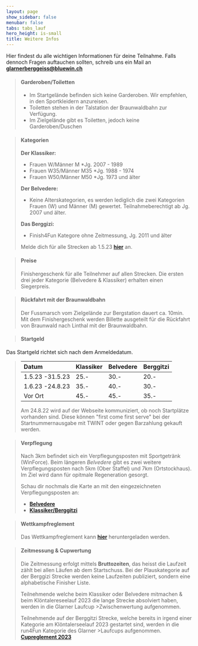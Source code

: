 ```yaml
---
layout: page
show_sidebar: false
menubar: false
tabs: tabs_lauf
hero_height: is-small
title: Weitere Infos
---
```


Hier findest du alle wichtigen Informationen für deine Teilnahme. Falls dennoch Fragen auftauchen sollten, schreib uns ein Mail an **[glarnerberggeiss@bluewin.ch](mailto:glarnerberggeiss@bluewin.ch)**

> #### Garderoben/Toiletten
>
> - Im Startgelände befinden sich keine Garderoben. Wir empfehlen, in den Sportkleidern anzureisen.
> - Toiletten stehen in der Talstation der Braunwaldbahn zur Verfügung.
> - Im Zielgelände gibt es Toiletten, jedoch keine Garderoben/Duschen
> 

> #### Kategorien
> **Der Klassiker:**
> -	Frauen W/Männer M             *Jg. 2007 - 1989
> -	Frauen W35/Männer M35         *Jg. 1988 - 1974
> -	Frauen W50/Männer M50         *Jg. 1973 und älter
> 
> **Der Belvedere:**
> - Keine Alterskategorien, es werden lediglich die zwei Kategorien Frauen (W) und Männer (M) gewertet. Teilnahmeberechtigt ab Jg. 2007 und älter.
>
>**Das Berggizi:**
>- Finish4Fun Kategore ohne Zeitmessung, Jg. 2011 und älter
>
> Melde dich für alle Strecken ab 1.5.23 **[hier](https://my.raceresult.com/216668/)** an. 



> #### Preise
> Finishergeschenk für alle Teilnehmer auf allen Strecken.
> Die ersten drei jeder Kategorie (Belvedere & Klassiker) erhalten einen Siegerpreis.

> #### Rückfahrt mit der Braunwaldbahn
> Der Fussmarsch vom Zielgelände zur Bergstation dauert ca. 10min.
> Mit dem Finishergeschenk werden Billette ausgeteilt für die Rückfahrt von Braunwald nach Linthal mit der Braunwaldbahn.

> #### Startgeld
Das Startgeld richtet sich nach dem Anmeldedatum.
>
> | Datum    	 | Klassiker | Belvedere | Berggitzi |
> | :---        	 |    :----  |       :---| :---|
> | 1.5.23 -31.5.23 	 		 | 25.-	 	 | 30.-	     | 20.-	     |
> | 1.6.23 -24.8.23 | 35.-      | 40.-      | 30.-	     |
> | Vor Ort          | 45.-      | 45.-      | 35.-
>
> Am 24.8.22 wird auf der Webseite kommuniziert, ob noch Startplätze vorhanden sind. Diese können "first come first serve" bei der Startnummernausgabe mit TWINT oder gegen Barzahlung gekauft werden. 

> #### Verpflegung
> Nach 3km befindet sich ein Verpflegungsposten mit Sportgetränk (WinForce). Beim längeren *Belvedere* gibt es zwei weitere Verpflegungsposten nach 5km (Ober Staffel) und 7km (Ortstockhaus).
> Im Ziel wird dann für opitmale Regeneration gesorgt.
>
> Schau dir nochmals die Karte an mit den eingezeichneten Verpflegungsposten an:
> - **[Belvedere](/belvedere)** 
> - **[Klassiker/Berggitzi](/der_klassiker)** 

> #### Wettkampfreglement
> Das Wettkampfreglement kann **[hier](https://drive.google.com/file/d/1hoiISxfgr-hE12FQh0yXtjghOasdfRMp/view?usp=sharing)** heruntergeladen werden.

> #### Zeitmessung & Cupwertung
>
> Die Zeitmessung erfolgt mittels **Bruttozeiten**, das heisst die Laufzeit zählt bei allen Läufen ab dem Startschuss. Bei der Plauskategorie auf der Berggizi Strecke werden keine Laufzeiten publiziert, sondern eine alphabetische Finisher Liste.
>
>Teilnehmende welche beim Klassiker oder Belvedere mitmachen & beim Klöntalereseelauf 2023 die lange Strecke absolviert haben, werden in die Glarner Laufcup >Zwischenwertung aufgenommen.
>
>Teilnehmende auf der Berggitzi Strecke, welche bereits in irgend einer Kategorie am Klöntalerseelauf 2023 gestartet sind, werden in die run4Fun Kategorie des Glarner >Laufcups aufgenommen. **[Cupreglement 2023](https://www.glarnerlaufcup.ch/cup-infos/reglement)**

